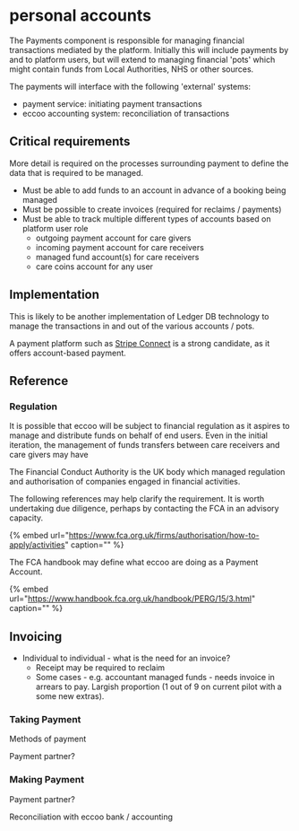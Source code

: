 # personal accounts

The Payments component is responsible for managing financial transactions mediated by the platform. Initially this will include payments by and to platform users, but will extend to managing financial 'pots' which might contain funds from Local Authorities, NHS or other sources.

The payments will interface with the following 'external' systems:

* payment service: initiating payment transactions
* eccoo accounting system: reconciliation of transactions

## Critical requirements

More detail is required on the processes surrounding payment to define the data that is required to be managed.

* Must be able to add funds to an account in advance of a booking being managed
* Must be possible to create invoices \(required for reclaims / payments\)
* Must be able to track multiple different types of accounts based on platform user role
  * outgoing payment account for care givers
  * incoming payment account for care receivers
  * managed fund account\(s\) for care receivers 
  * care coins account for any user

## Implementation

This is likely to be another implementation of Ledger DB technology to manage the transactions in and out of the various accounts / pots.

A payment platform such as [Stripe Connect](https://stripe.com/gb/connect) is a strong candidate, as it offers account-based payment.

## Reference

### Regulation

It is possible that eccoo will be subject to financial regulation as it aspires to manage and distribute funds on behalf of end users. Even in the initial iteration, the management of funds transfers between care receivers and care givers may have

The Financial Conduct Authority is the UK body which managed regulation and authorisation of companies engaged in financial activities.

The following references may help clarify the requirement. It is worth undertaking due diligence, perhaps by contacting the FCA in an advisory capacity.

{% embed url="https://www.fca.org.uk/firms/authorisation/how-to-apply/activities" caption="" %}

The FCA handbook may define what eccoo are doing as a Payment Account.

{% embed url="https://www.handbook.fca.org.uk/handbook/PERG/15/3.html" caption="" %}

## Invoicing

* Individual to individual - what is the need for an invoice?
  * Receipt may be required to reclaim
  * Some cases - e.g. accountant managed funds - needs invoice in arrears to pay. Largish proportion \(1 out of 9 on current pilot with a some new extras\).

### Taking Payment

Methods of payment

Payment partner?

### Making Payment

Payment partner?

Reconciliation with eccoo bank / accounting

